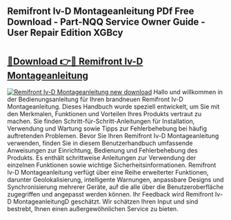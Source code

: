 ## Remifront Iv-D Montageanleitung PDf Free Download - Part-NQQ Service Owner Guide - User Repair Edition XGBcy

# <h2><a href="http://df6uwn6.blite.top/?on=Remifront+Iv-D+Montageanleitung">🔗Download 👉🔴 Remifront Iv-D Montageanleitung</a></h2>

[![Remifront Iv-D Montageanleitung new download](https://i.imgur.com/lujVjoI.png)](http://df6uwn6.blite.top/?on=Remifront+Iv-D+Montageanleitung)
Hallo und willkommen in der Bedienungsanleitung für Ihren brandneuen Remifront Iv-D Montageanleitung. Dieses Handbuch wurde speziell entwickelt, um Sie mit den Merkmalen, Funktionen und Vorteilen Ihres Produkts vertraut zu machen. Sie finden Schritt-für-Schritt-Anleitungen für Installation, Verwendung und Wartung sowie Tipps zur Fehlerbehebung bei häufig auftretenden Problemen. Bevor Sie Ihren Remifront Iv-D Montageanleitung verwenden, finden Sie in diesem Benutzerhandbuch umfassende Anweisungen zur Einrichtung, Bedienung und Fehlerbehebung des Produkts. Es enthält schrittweise Anleitungen zur Verwendung der einzelnen Funktionen sowie wichtige Sicherheitsinformationen. Remifront Iv-D Montageanleitung verfügt über eine Reihe erweiterter Funktionen, darunter Geolokalisierung, intelligente Warnungen, anpassbare Designs und Synchronisierung mehrerer Geräte, auf die alle über die Benutzeroberfläche zugegriffen und angepasst werden können. Ihr Feedback wird Remifront Iv-D MontageanleitungD geschätzt. Wir schätzen Ihren Input und sind bestrebt, Ihnen einen außergewöhnlichen Service zu bieten.
